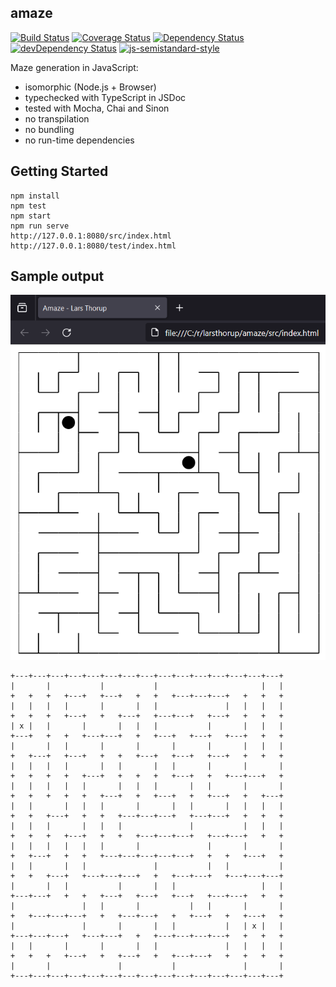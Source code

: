 ## amaze

[![Build Status](https://github.com/larsthorup/amaze/actions/workflows/ci.yml/badge.svg)](https://github.com/larsthorup/amaze/actions/workflows/ci.yml)
[![Coverage Status](https://coveralls.io/repos/larsthorup/amaze/badge.png?branch=master)](https://coveralls.io/r/larsthorup/amaze?branch=master)
[![Dependency Status](https://david-dm.org/larsthorup/amaze.png)](https://david-dm.org/larsthorup/amaze#info=dependencies)
[![devDependency Status](https://david-dm.org/larsthorup/amaze/dev-status.png)](https://david-dm.org/larsthorup/amaze#info=devDependencies)
[![js-semistandard-style](https://img.shields.io/badge/code%20style-semistandard-brightgreen.svg?style=flat-square)](https://github.com/Flet/semistandard)


Maze generation in JavaScript:

- isomorphic (Node.js + Browser)
- typechecked with TypeScript in JSDoc
- tested with Mocha, Chai and Sinon 
- no transpilation 
- no bundling
- no run-time dependencies

## Getting Started

    npm install
    npm test
    npm start
    npm run serve
    http://127.0.0.1:8080/src/index.html
    http://127.0.0.1:8080/test/index.html

## Sample output

![Maze](./amaze.png)

```
+---+---+---+---+---+---+---+---+---+---+---+---+---+---+---+
|       |           |           |                       |   |
+   +   +   +---+   +---+   +   +   +---+---+---+   +   +   +
|   |   |   |       |       |   |               |   |   |   |
+   +   +   +---+   +   +---+   +---+---+   +---+   +   +   +
| x |   |       |       |   |   |           |       |   |   |
+---+   +   +   +---+---+   +   +---+   +---+   +---+   +   +
|       |   |       |       |       |       |       |   |   |
+   +---+   +---+   +   +   +---+   +---+   +---+   +   +   +
|   |   |   |       |   |       |   |       |       |       |
+   +   +   +   +---+   +   +   +   +---+   +   +---+---+   +
|   |   |   |   |       |   |   |       |   |       |       |
+   +   +   +   +   +---+   +   +---+   +   +---+   +   +---+
|   |       |   |   |       |       |   |       |   |   |   |
+   +   +---+   +   +   +---+---+---+   +---+---+   +   +   +
|   |   |       |   |   |               |           |   |   |
+   +   +   +---+   +   +   +---+---+---+   +---+---+   +   +
|   |   |   |   |   |       |               |       |       |
+   +---+   +   +   +---+---+---+---+---+   +   +   +---+   +
|   |       |   |               |           |   |           |
+   +   +---+   +---+---+---+   +   +---+---+   +---+---+---+
|       |   |           |       |   |                   |   |
+---+---+   +   +   +---+   +---+   +---+   +---+---+   +   +
|               |   |       |           |   |       |       |
+   +---+---+---+   +   +---+---+   +   +---+   +   +---+   +
|               |       |       |   |           |   | x |   |
+---+---+---+   +---+---+   +   +---+---+---+---+   +   +   +
|   |       |       |       |   |               |   |   |   |
+   +   +   +---+   +   +---+   +   +---+---+   +   +   +   +
|       |               |           |               |       |
+---+---+---+---+---+---+---+---+---+---+---+---+---+---+---+
```
